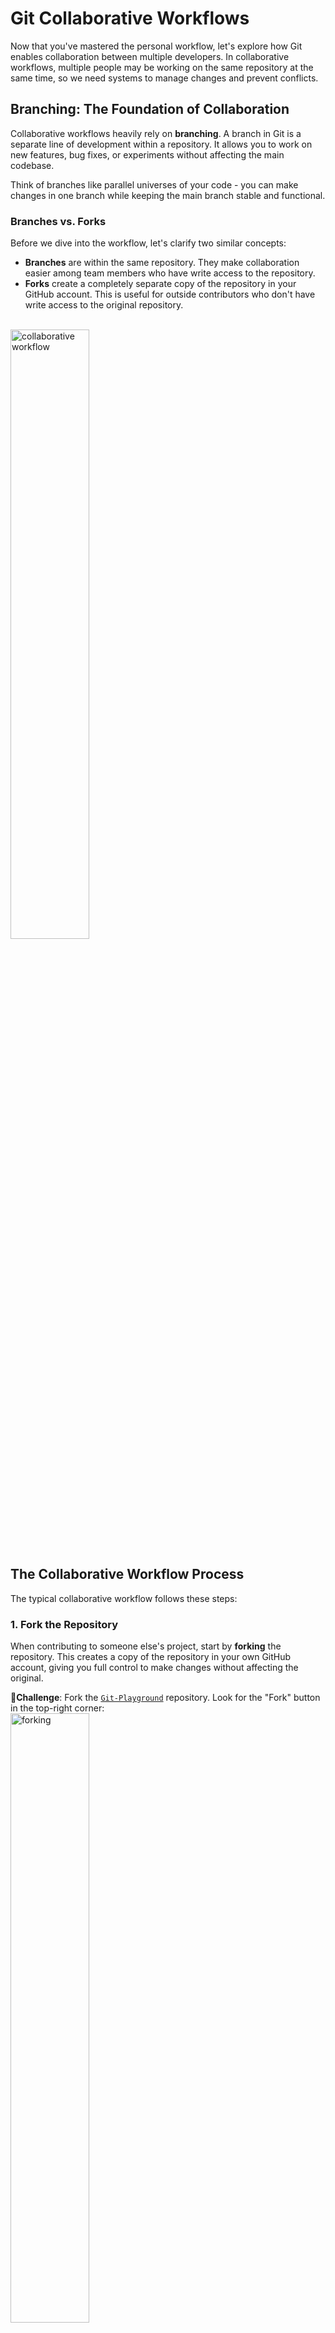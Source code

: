# Git Collaborative Workflows <br>

Now that you've mastered the personal workflow, let's explore how Git enables collaboration between multiple developers. In collaborative workflows, multiple people may be working on the same repository at the same time, so we need systems to manage changes and prevent conflicts.<br>

## Branching: The Foundation of Collaboration

Collaborative workflows heavily rely on **branching**. A branch in Git is a separate line of development within a repository. It allows you to work on new features, bug fixes, or experiments without affecting the main codebase.<br> 

Think of branches like parallel universes of your code - you can make changes in one branch while keeping the main branch stable and functional.

### Branches vs. Forks
Before we dive into the workflow, let's clarify two similar concepts:

* **Branches** are within the same repository. They make collaboration easier among team members who have write access to the repository.
* **Forks** create a completely separate copy of the repository in your GitHub account. This is useful for outside contributors who don't have write access to the original repository.

<br><img src="../../../img/collaborative.png" alt="collaborative workflow" width="50%">

## The Collaborative Workflow Process

The typical collaborative workflow follows these steps:

### 1. **Fork the Repository** 
When contributing to someone else's project, start by **forking** the repository. This creates a copy of the repository in your own GitHub account, giving you full control to make changes without affecting the original.

🥊**Challenge**: Fork the [`Git-Playground`](https://github.com/dlab-berkeley/Git-Playground) repository. Look for the "Fork" button in the top-right corner:<br>
<img src="../../../img/fork.png" alt="forking" width="50%"><br>

### 2. **Clone Your Fork** 
Clone your forked repository to your local machine:
```bash
git clone [Link-to-your-forked-repo]
cd Git-Playground
```

### 3. **Create and Switch to a New Branch** 
Create a new branch for your feature or fix. This keeps your changes separate from the main branch:
```bash
git branch feature-name          # Create new branch
git checkout feature-name        # Switch to new branch
# OR combine both steps:
git checkout -b feature-name     # Create and switch in one command
```

💡 **Tip**: Use descriptive branch names like `fix-login-bug` or `add-user-profile` instead of generic names like `feature1`.<br>

To see all branches and which one you're currently on:
```bash
git branch                       # Shows local branches (* marks current)
git branch -a                   # Shows both local and remote branches
```
 
### 4. **Make Your Changes** 
Now you can safely make changes in your feature branch:
```bash
# Create a new file or edit existing ones
echo "Hello from my feature branch!" > my-contribution.txt

# Stage and commit your changes
git add my-contribution.txt
git commit -m "Add my contribution to the project"
```

🥊 **Challenge**: Create a new file with some text, stage it, and commit it.<br>

### 5. **Push Your Branch** 
Push your feature branch to your forked repository on GitHub:
```bash
git push origin feature-name
```

🥊 **Challenge**: Push the change on this branch to your remote repo. <br>

### 6. **Create a Pull Request** 
Now comes the magic of collaboration! A **Pull Request** (PR) is a request to merge your changes from your feature branch into the original repository's main branch.

**What makes Pull Requests powerful:**
- Code review: Others can examine your changes before they're merged
- Discussion: Team members can comment and suggest improvements
- Testing: Automated tests can run on your changes
- Documentation: You can explain what your changes do and why

**Creating the Pull Request:**
1. Go to your forked `Git-Playground` repository on GitHub
2. GitHub will likely show a banner suggesting you create a pull request
3. Click `Compare & pull request` or navigate to "Pull requests" → "New pull request"
4. Write a clear title and description of your changes
5. Click "Create pull request"

🥊 **Challenge**: Create a pull request from your feature branch to the original repository.<br>

The process of merging changes this way allows multiple people to work in parallel without directly modifying the main branch. Combined with GitHub's platform for handling PRs, you have a powerful system for collaborative development.<br>

## Handling Merge Conflicts

Sometimes, when multiple people work on the same files, Git can't automatically merge the changes. This creates a **merge conflict** that needs to be resolved manually.

### When Do Conflicts Occur?
- Two people edit the same lines in a file
- One person deletes a file while another person edits it
- Changes are made to the same part of the codebase

### Resolving Conflicts
When you encounter a conflict, Git will mark the conflicting sections in your files:
```
<<<<<<< HEAD
Your changes
=======
Other person's changes
>>>>>>> branch-name
```

To resolve:
1. Edit the file to choose which changes to keep
2. Remove the conflict markers (`<<<<<<<`, `=======`, `>>>>>>>`)
3. Stage and commit the resolved file

🎬 **Demo**: We will demonstrate merge conflicts and how to resolve them.

## Advanced Collaborative Techniques

### Keeping Your Fork Updated
Over time, the original repository will have new commits. To keep your fork updated:
```bash
# Add the original repo as a remote (do this once)
git remote add upstream https://github.com/original-owner/repo-name.git

# Fetch and merge updates from the original repo
git fetch upstream
git checkout main
git merge upstream/main
git push origin main
```

### Branch Management
```bash
# Delete a branch locally (after it's merged)
git branch -d branch-name

# Delete a branch on GitHub
git push origin --delete branch-name
```

# Repository Management<br>
 
## Removing Git Repositories

* **Local:** To remove git tracking from a directory, delete the `.git` folder in the root directory. Note that `.git` directories are hidden by default. To delete everything (code and git history), simply delete the entire project directory.<br>
 
* **Remote:** To delete a remote repository on GitHub, go to the repository Settings → scroll to "Danger Zone" → "Delete this repository". ⚠️ **Warning**: This action cannot be undone!<br>
 
# Key Takeaways

## Git Workflow Progression
Understanding Git workflows helps you choose the right approach for different situations:

1. **Personal Workflow** (covered in Git Basics): Working solo on your own repositories
2. **Collaborative Workflow** (this lesson): Working with a team or contributing to others' projects
3. **Large-scale Open Source**: Contributing to major projects with hundreds of contributors (builds on collaborative principles)

## Essential Collaboration Concepts
- **Branching**: Create parallel development lines for features and fixes
- **Forking**: Make your own copy of someone else's repository
- **Pull Requests**: Propose and discuss changes before merging
- **Merge Conflicts**: Handle situations where changes overlap
- **Code Review**: Collaborate through discussion and feedback

## Best Practices
- Use descriptive branch names and commit messages
- Keep pull requests focused and manageable
- Regularly sync your fork with the original repository
- Test your changes before creating pull requests
- Be responsive to feedback during code review

The collaborative workflow forms the foundation for most professional software development and open-source contribution.<br>
